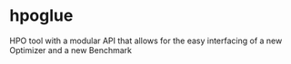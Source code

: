 # hpoglue
HPO tool with a modular API that allows for the easy interfacing of a new Optimizer and a new Benchmark
